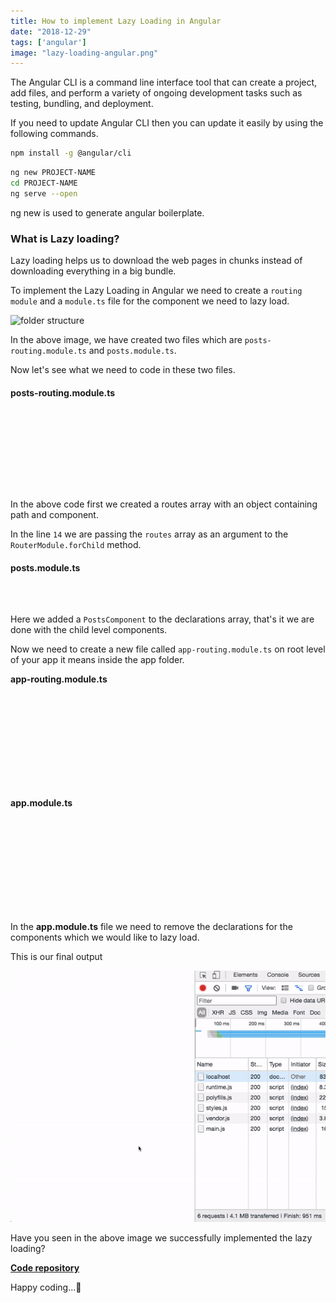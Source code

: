 ```yaml
---
title: How to implement Lazy Loading in Angular
date: "2018-12-29"
tags: ['angular']
image: "lazy-loading-angular.png"
---
```


The Angular CLI is a command line interface tool that can create a project, add files, and perform a variety of ongoing development tasks such as testing, bundling, and deployment.

If you need to update  Angular CLI then  you can update it  easily by using the following commands.

```bash
npm install -g @angular/cli
```

```bash
ng new PROJECT-NAME
cd PROJECT-NAME
ng serve --open
```

ng new is used to generate angular boilerplate.


### What is Lazy loading?

Lazy loading helps us to download the web pages in chunks instead of downloading everything in a big bundle.

To implement the Lazy Loading in Angular we need to create a `routing module` and a `module.ts` file for the component we need to lazy load.

![folder structure](https://thepracticaldev.s3.amazonaws.com/i/m62asv5gbg40jriivt4t.png)


In the above image, we have created two files which are `posts-routing.module.ts` and `posts.module.ts`.

Now let's see what we need to code in these two files.

#### posts-routing.module.ts

<iframe src="data:text/html;charset=utf-8,%3Cbody%3E%3Cscript%20src%3D%22https%3A%2F%2Fgist.github.com%2Fe46ba0a09383aeb875cbe33687e86fbb.js%22%3E%3C%2Fscript%3E%3C%2Fbody%3E" frameborder='no' allowtransparency='true' allowfullscreen='true' style='width: 100%;margin-bottom:-1.5rem'></iframe>


In the above code first we created a routes array with an object containing path and component.

In the line `14` we are passing the `routes` array  as an argument to the `RouterModule.forChild` method.

#### posts.module.ts

<iframe src="data:text/html;charset=utf-8,%3Cbody%3E%3Cscript%20src%3D%22https%3A%2F%2Fgist.github.com%2Fd3168c157c0c89b5c2c6f6a38de0883f.js%22%3E%3C%2Fscript%3E%3C%2Fbody%3E" frameborder='no' allowtransparency='true' allowfullscreen='true' style='width: 100%;margin-bottom: -7.55rem;'></iframe>

Here we added a `PostsComponent` to the declarations array, that's it we are done with the child level components.


Now we need to create a new file called `app-routing.module.ts` on root level of your app it means inside the app folder.

**app-routing.module.ts**

<iframe src="data:text/html;charset=utf-8,%3Cbody%3E%3Cscript%20src%3D%22https%3A%2F%2Fgist.github.com%2F7df0ac77c6509d0a3e00e1074aedce42.js%22%3E%3C%2Fscript%3E%3C%2Fbody%3E" frameborder='no' allowtransparency='true' allowfullscreen='true' style='width:100%;'></iframe>



**app.module.ts**

<iframe src="data:text/html;charset=utf-8,%3Cbody%3E%3Cscript%20src%3D%22https%3A%2F%2Fgist.github.com%2Fd05db72f41ef8a370131ce63650f98e4.js%22%3E%3C%2Fscript%3E%3C%2Fbody%3E" frameborder='no' allowtransparency='true' allowfullscreen='true' style='width: 100%;'></iframe>

In the **app.module.ts** file we need to remove the declarations for the components which
we would like to lazy load.


This is our final output

![lazyloading in angular](angluar-lazy-loading-demo.gif)

Have you seen in the above image we successfully implemented the lazy loading?


__[Code repository](https://github.com/saigowthamr/Angular-Lazy-loading)__

Happy coding...🤗
